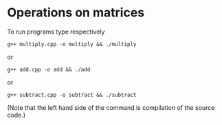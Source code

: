 # Operations on matrices

To run programs type respectively
```
g++ multiply.cpp -o multiply && ./multiply
```
or
```
g++ add.cpp -o add && ./add
```
or
```
g++ subtract.cpp -o subtract && ./subtract
```
(Note that the left hand side of the command is compilation of the source code.)
